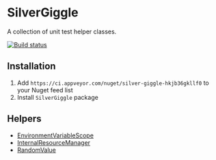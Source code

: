# SilverGiggle

A collection of unit test helper classes.

[![Build status](https://ci.appveyor.com/api/projects/status/xmhy59xd7mhy2fk1/branch/master?svg=true)](https://ci.appveyor.com/project/adriangodong/silver-giggle/branch/master)

## Installation

1. Add `https://ci.appveyor.com/nuget/silver-giggle-hkjb36gkllf0` to your Nuget feed list
2. Install `SilverGiggle` package

## Helpers

* [EnvironmentVariableScope](/docs/EnvironmentVariableScope.md)
* [InternalResourceManager](/docs/InternalResourceManager.md)
* [RandomValue](/docs/RandomValue.md)
